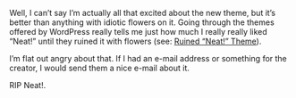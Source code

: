 Well, I can’t say I’m actually all that excited about the new theme, but it’s better than anything with idiotic flowers on it. Going through the themes offered by WordPress really tells me just how much I really really liked “Neat!” until they ruined it with flowers (see: [Ruined “Neat!” Theme](http://alexseifert.wordpress.com/2007/11/18/ruined-neato-theme/)).

I’m flat out angry about that. If I had an e-mail address or something for the creator, I would send them a nice e-mail about it.

RIP Neat!.